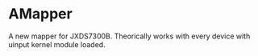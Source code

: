 AMapper
=======

A new mapper for JXDS7300B. Theorically works with every device with uinput kernel module loaded.
